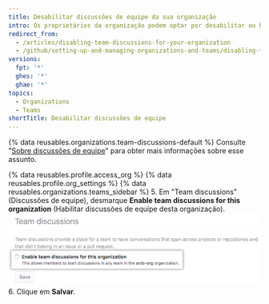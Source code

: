 ```yaml
---
title: Desabilitar discussões de equipe da sua organização
intro: Os proprietários da organização podem optar por desabilitar ou habilitar discussões de equipe na organização.
redirect_from:
  - /articles/disabling-team-discussions-for-your-organization
  - /github/setting-up-and-managing-organizations-and-teams/disabling-team-discussions-for-your-organization
versions:
  fpt: '*'
  ghes: '*'
  ghae: '*'
topics:
  - Organizations
  - Teams
shortTitle: Desabilitar discussões de equipe
---
```


{% data reusables.organizations.team-discussions-default %} Consulte "[Sobre discussões de equipe](/organizations/collaborating-with-your-team/about-team-discussions)" para obter mais informações sobre esse assunto.

{% data reusables.profile.access_org %}
{% data reusables.profile.org_settings %}
{% data reusables.organizations.teams_sidebar %}
5. Em "Team discussions" (Discussões de equipe), desmarque **Enable team discussions for this organization** (Habilitar discussões de equipe desta organização). ![Caixa de seleção para habilitar ou desabilitar discussões de equipe de uma organização](/assets/images/help/settings/enable-team-discussions-for-org-checkbox.png)
6. Clique em **Salvar**.
